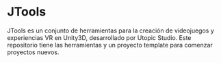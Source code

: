# JTools

JTools es un conjunto de herramientas para la creación de videojuegos y experiencias VR en Unity3D, desarrollado por Utopic Studio.
Este repositorio tiene las herramientas y un proyecto template para comenzar proyectos nuevos.